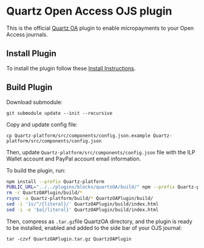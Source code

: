 # Quartz Open Access OJS plugin

This is the official [Quartz OA](https://quartz.to) plugin to enable micropayments to your Open Access journals.

## Install Plugin

To install the plugin follow these [Install Instructions](https://github.com/DecentralizedScience/QuartzOA-OJS-Plugin/wiki/Install-Quartz-OA-OJS-Plugin).

## Build Plugin

Download submodule:

```
git submodule update --init --recursive
```

Copy and update config file:

```
cp Quartz-platform/src/components/config.json.example Quartz-platform/src/components/config.json
```

Then, update `Quartz-platform/src/components/config.json` file with the ILP Wallet account and PayPal account email information.

To build the plugin, run:

``` bash
npm install --prefix Quartz-platform
PUBLIC_URL="../../plugins/blocks/quartzOA/build/" npm --prefix Quartz-platform run build
rm -r QuartzOAPlugin/build/*
rsync -a Quartz-platform/build/* QuartzOAPlugin/build/
sed -i '1s/^/{literal}/' QuartzOAPlugin/build/index.html
sed -i -e '$a{/literal}' QuartzOAPlugin/build/index.html
```

Then, compress as `.tar.gz`file QuartzOA directory, and the plugin is ready to be installed, enabled and added to the side bar of your OJS journal:

```
tar -czvf QuartzOAPlugin.tar.gz QuartzOAPlugin
```
